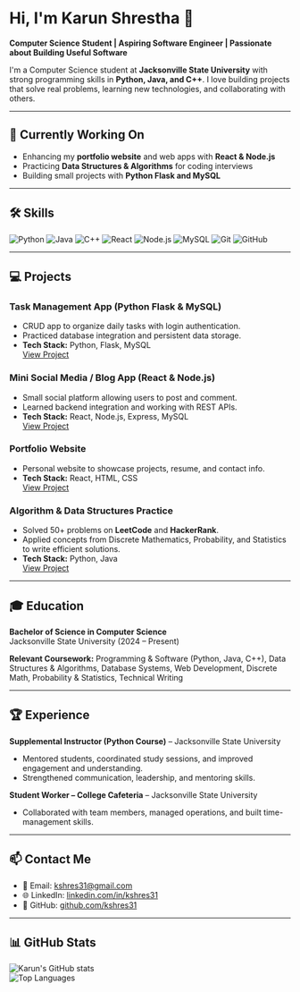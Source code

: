 # Hi, I'm Karun Shrestha 👋

**Computer Science Student | Aspiring Software Engineer | Passionate about Building Useful Software**

I'm a Computer Science student at **Jacksonville State University** with strong programming skills in **Python, Java, and C++**. I love building projects that solve real problems, learning new technologies, and collaborating with others.

---

## 🔭 Currently Working On
- Enhancing my **portfolio website** and web apps with **React & Node.js**
- Practicing **Data Structures & Algorithms** for coding interviews
- Building small projects with **Python Flask and MySQL**

---

## 🛠 Skills

![Python](https://img.shields.io/badge/Python-3776AB?style=for-the-badge&logo=python&logoColor=white)
![Java](https://img.shields.io/badge/Java-007396?style=for-the-badge&logo=java&logoColor=white)
![C++](https://img.shields.io/badge/C++-00599C?style=for-the-badge&logo=c%2B%2B&logoColor=white)
![React](https://img.shields.io/badge/React-61DAFB?style=for-the-badge&logo=react&logoColor=black)
![Node.js](https://img.shields.io/badge/Node.js-339933?style=for-the-badge&logo=nodedotjs&logoColor=white)
![MySQL](https://img.shields.io/badge/MySQL-4479A1?style=for-the-badge&logo=mysql&logoColor=white)
![Git](https://img.shields.io/badge/Git-F05032?style=for-the-badge&logo=git&logoColor=white)
![GitHub](https://img.shields.io/badge/GitHub-181717?style=for-the-badge&logo=github&logoColor=white)

---

## 💻 Projects

### **Task Management App (Python Flask & MySQL)**
- CRUD app to organize daily tasks with login authentication.
- Practiced database integration and persistent data storage.
- **Tech Stack:** Python, Flask, MySQL  
[View Project](https://github.com/kshres31/task-management-app)  

### **Mini Social Media / Blog App (React & Node.js)**
- Small social platform allowing users to post and comment.
- Learned backend integration and working with REST APIs.
- **Tech Stack:** React, Node.js, Express, MySQL  
[View Project](https://github.com/kshres31/mini-social-media-app)  

### **Portfolio Website**
- Personal website to showcase projects, resume, and contact info.
- **Tech Stack:** React, HTML, CSS  
[View Project](https://github.com/kshres31/portfolio-website)  

### **Algorithm & Data Structures Practice**
- Solved 50+ problems on **LeetCode** and **HackerRank**.
- Applied concepts from Discrete Mathematics, Probability, and Statistics to write efficient solutions.
- **Tech Stack:** Python, Java  
[View Project](https://github.com/kshres31/algorithm-practice)  

---

## 🎓 Education
**Bachelor of Science in Computer Science**  
Jacksonville State University (2024 – Present)  

**Relevant Coursework:** Programming & Software (Python, Java, C++), Data Structures & Algorithms, Database Systems, Web Development, Discrete Math, Probability & Statistics, Technical Writing

---

## 🏆 Experience
**Supplemental Instructor (Python Course)** – Jacksonville State University  
- Mentored students, coordinated study sessions, and improved engagement and understanding.  
- Strengthened communication, leadership, and mentoring skills.  

**Student Worker – College Cafeteria** – Jacksonville State University  
- Collaborated with team members, managed operations, and built time-management skills.  

---

## 📫 Contact Me
- 📧 Email: kshres31@gmail.com  
- 🌐 LinkedIn: [linkedin.com/in/kshres31](https://linkedin.com/in/kshres31)  
- 🐙 GitHub: [github.com/kshres31](https://github.com/kshres31)  

---

## 📊 GitHub Stats

![Karun's GitHub stats](https://github-readme-stats.vercel.app/api?username=kshres31&show_icons=true&theme=radical)  
![Top Languages](https://github-readme-stats.vercel.app/api/top-langs/?username=kshres31&layout=compact&theme=radical)
